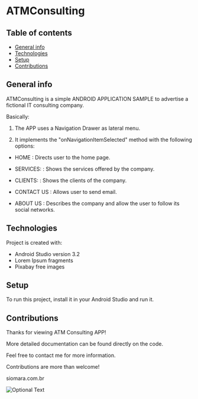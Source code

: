 # ATMConsulting

## Table of contents
* [General info](#general-info)
* [Technologies](#technologies)
* [Setup](#setup)
* [Contributions](#contributions)

## General info
ATMConsulting is a simple ANDROID APPLICATION SAMPLE to advertise a fictional IT consulting company.

Basically:

1) The APP uses a Navigation Drawer as lateral menu.

2) It implements the "onNavigationItemSelected" method with the following options:

- HOME        : Directs user to the home page.

- SERVICES:   : Shows the services offered by the company.

- CLIENTS:    : Shows the clients of the company.

- CONTACT US  : Allows user to send email.

- ABOUT US    : Describes the company and allow the user to follow its social networks.

## Technologies
Project is created with:
* Android Studio version 3.2
* Lorem Ipsum fragments
* Pixabay free images

## Setup
To run this project, install it in your Android Studio and run it.

## Contributions
Thanks for viewing ATM Consulting APP!

More detailed documentation can be found directly on the code.

Feel free to contact me for more information.

Contributions are more than welcome!

siomara.com.br

![Optional Text](../master/app/src/main/res/readme-images/atmconsulting_workspace.png)